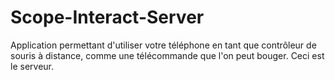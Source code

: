 # Scope-Interact-Server
Application permettant d'utiliser votre téléphone en tant que contrôleur de souris à distance, comme une télécommande que l'on peut bouger.
Ceci est le serveur.
